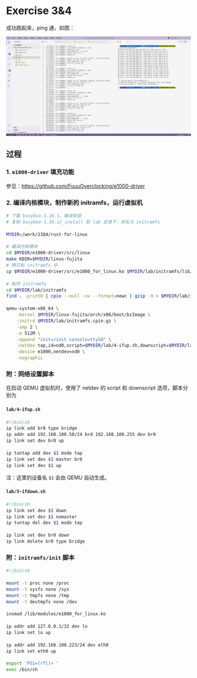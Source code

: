 # Exercise 3&4

成功跑起来，ping 通，如图：

![](res/ex3-1.png)

## 过程

### 1. `e1000-driver` 填充功能

参见：https://github.com/FuuuOverclocking/e1000-driver

### 2. 编译内核模块，制作新的 initramfs，运行虚拟机

```sh
# 下载 busybox-1.36.1，编译安装
# 复制 busybox-1.36.1/_install 到 lab 目录下，命名为 initramfs

MYDIR=/work/23Q4/rust-for-linux

# 编译内核模块
cd $MYDIR/e1000-driver/src/linux
make KDIR=$MYDIR/linux-fujita
# 拷贝到 initramfs 中
cp $MYDIR/e1000-driver/src/e1000_for_linux.ko $MYDIR/lab/initramfs/lib/modules

# 制作 initramfs
cd $MYDIR/lab/initramfs
find . -print0 | cpio --null -ov --format=newc | gzip -9 > $MYDIR/lab/initramfs.cpio.gz

qemu-system-x86_64 \
    -kernel $MYDIR/linux-fujita/arch/x86/boot/bzImage \
    -initrd $MYDIR/lab/initramfs.cpio.gz \
    -smp 2 \
    -m 512M \
    -append "init=/init console=ttyS0" \
    -netdev tap,id=nd0,script=$MYDIR/lab/4-ifup.sh,downscript=$MYDIR/lab/5-ifdown.sh \
    -device e1000,netdev=nd0 \
    -nographic
```

### 附：网络设置脚本

在启动 QEMU 虚拟机时，使用了 netdev 的 script 和 downscript 选项，脚本分别为

#### `lab/4-ifup.sh`

```sh
#!/bin/sh
ip link add br0 type bridge
ip addr add 192.168.100.50/24 brd 192.168.100.255 dev br0
ip link set dev br0 up

ip tuntap add dev $1 mode tap
ip link set dev $1 master br0
ip link set dev $1 up
```

注：这里的设备名 `$1` 会由 QEMU 自动生成。

#### `lab/5-ifdown.sh`

```sh
#!/bin/sh
ip link set dev $1 down
ip link set dev $1 nomaster
ip tuntap del dev $1 mode tap

ip link set dev br0 down
ip link delete br0 type bridge
```

### 附：`initramfs/init` 脚本

```sh
#!/bin/sh

mount -t proc none /proc
mount -t sysfs none /sys
mount -t tmpfs none /tmp
mount -t devtmpfs none /dev

insmod /lib/modules/e1000_for_linux.ko

ip addr add 127.0.0.1/32 dev lo
ip link set lo up

ip addr add 192.168.100.223/24 dev eth0
ip link set eth0 up

export 'PS1=(rfl)> '
exec /bin/sh
```
